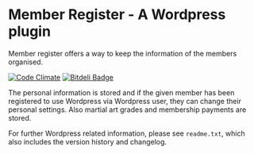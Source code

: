 # Member Register - A Wordpress plugin

Member register offers a way to keep the information of the members organised.

[![Code Climate](https://codeclimate.com/github/paazmaya/WP-Member-Register.png)](https://codeclimate.com/github/paazmaya/WP-Member-Register)
[![Bitdeli Badge](https://d2weczhvl823v0.cloudfront.net/paazmaya/wp-member-register/trend.png)](https://bitdeli.com/free "Bitdeli Badge")

The personal information is stored and if the given member has been registered to use
Wordpress via Wordpress user, they can change their personal settings.
Also martial art grades and membership payments are stored.

For further Wordpress related information, please see `readme.txt`, which also 
includes the version history and changelog.




